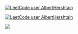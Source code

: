 [![LeetCode user AlbertHershtain](https://img.shields.io/badge/dynamic/json?style=for-the-badge&labelColor=black&color=%23ffa116&label=Solved&query=solvedOverTotal&url=https%3A%2F%2Fleetcode-badge.vercel.app%2Fapi%2Fusers%2FAlbertHershtain&logo=leetcode&logoColor=yellow)](https://leetcode.com/AlbertHershtain/)

[![LeetCode user AlbertHershtain](https://img.shields.io/badge/dynamic/json?style=for-the-badge&labelColor=black&color=%23ffa116&label=Solved&query=solvedPercentage&url=https%3A%2F%2Fleetcode-badge.vercel.app%2Fapi%2Fusers%2FAlbertHershtain&logo=leetcode&logoColor=yellow)](https://leetcode.com/AlbertHershtain/)

![](https://assets.leetcode.com/static_assets/marketing/2024-50.gif)
